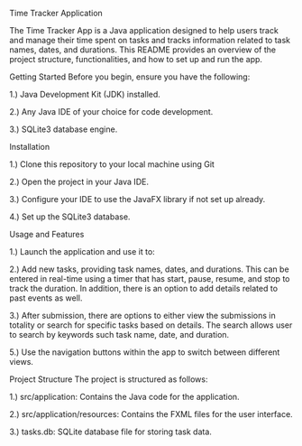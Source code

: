 Time Tracker Application

The Time Tracker App is a Java application designed to help users track and manage their time spent on tasks and tracks information related to task names, dates, and durations. This README provides an overview of the project structure, functionalities, and how to set up and run the app.

Getting Started Before you begin, ensure you have the following:

1.) Java Development Kit (JDK) installed.

2.) Any Java IDE of your choice for code development.

3.) SQLite3 database engine.

Installation 

1.) Clone this repository to your local machine using Git

2.) Open the project in your Java IDE. 

3.) Configure your IDE to use the JavaFX library if not set up already. 

4.) Set up the SQLite3 database.

Usage and Features 

1.) Launch the application and use it to: 

2.) Add new tasks, providing task names, dates, and durations. This can be entered in real-time using a timer that has start, pause, resume, and stop to track the duration. In addition, there
is an option to add details related to past events as well.

3.) After submission, there are options to either view the submissions in totality or search for specific tasks based on details. The search allows user to search by keywords such task name, date, and duration. 

5.) Use the navigation buttons within the app to switch between different views.

Project Structure The project is structured as follows:

1.) src/application: Contains the Java code for the application.

2.) src/application/resources: Contains the FXML files for the user interface.

3.) tasks.db: SQLite database file for storing task data.
